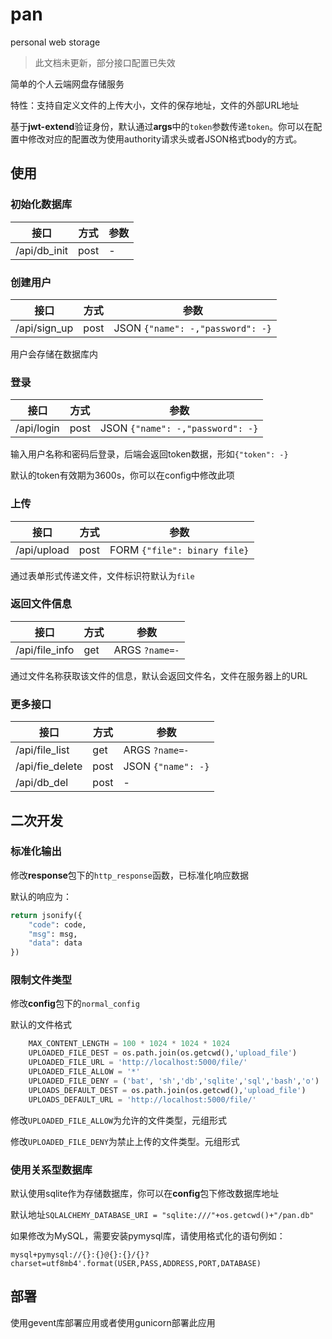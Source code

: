 # pan

personal web storage

> 此文档未更新，部分接口配置已失效

简单的个人云端网盘存储服务

特性：支持自定义文件的上传大小，文件的保存地址，文件的外部URL地址

基于**jwt-extend**验证身份，默认通过**args**中的`token`参数传递`token`。你可以在配置中修改对应的配置改为使用authority请求头或者JSON格式body的方式。

## 使用

### 初始化数据库

| 接口         | 方式 | 参数 |
| ------------ | ---- | ---- |
| /api/db_init | post | -    |

### 创建用户

| 接口         | 方式 | 参数                             |
| ------------ | ---- | -------------------------------- |
| /api/sign_up | post | JSON `{"name": -,"password": -}` |

用户会存储在数据库内

### 登录

| 接口       | 方式 | 参数                             |
| ---------- | ---- | -------------------------------- |
| /api/login | post | JSON `{"name": -,"password": -}` |

输入用户名称和密码后登录，后端会返回token数据，形如`{"token": -}`

默认的token有效期为3600s，你可以在config中修改此项

### 上传

| 接口        | 方式 | 参数                         |
| ----------- | ---- | ---------------------------- |
| /api/upload | post | FORM `{"file": binary file}` |

通过表单形式传递文件，文件标识符默认为`file`

### 返回文件信息

| 接口           | 方式 | 参数           |
| -------------- | ---- | -------------- |
| /api/file_info | get  | ARGS `?name=-` |

通过文件名称获取该文件的信息，默认会返回文件名，文件在服务器上的URL

### 更多接口

| 接口            | 方式 | 参数               |
| --------------- | ---- | ------------------ |
| /api/file_list  | get  | ARGS `?name=-`     |
| /api/fie_delete | post | JSON `{"name": -}` |
| /api/db_del     | post | -                  |



## 二次开发

### 标准化输出

修改**response**包下的`http_response`函数，已标准化响应数据

默认的响应为：

```python
return jsonify({
	"code": code,
	"msg": msg,
	"data": data
})
```



### 限制文件类型

修改**config**包下的`normal_config`

默认的文件格式

```python
    MAX_CONTENT_LENGTH = 100 * 1024 * 1024 * 1024
    UPLOADED_FILE_DEST = os.path.join(os.getcwd(),'upload_file')
    UPLOADED_FILE_URL = 'http://localhost:5000/file/'
    UPLOADED_FILE_ALLOW = '*'
    UPLOADED_FILE_DENY = ('bat', 'sh','db','sqlite','sql','bash','o')
    UPLOADS_DEFAULT_DEST = os.path.join(os.getcwd(),'upload_file')
    UPLOADS_DEFAULT_URL = 'http://localhost:5000/file/'
```

修改`UPLOADED_FILE_ALLOW`为允许的文件类型，元组形式

修改`UPLOADED_FILE_DENY`为禁止上传的文件类型。元组形式

### 使用关系型数据库

默认使用sqlite作为存储数据库，你可以在**config**包下修改数据库地址

默认地址`SQLALCHEMY_DATABASE_URI = "sqlite:///"+os.getcwd()+"/pan.db"`

如果修改为MySQL，需要安装pymysql库，请使用格式化的语句例如：

`mysql+pymysql://{}:{}@{}:{}/{}?charset=utf8mb4'.format(USER,PASS,ADDRESS,PORT,DATABASE)`



## 部署

使用gevent库部署应用或者使用gunicorn部署此应用